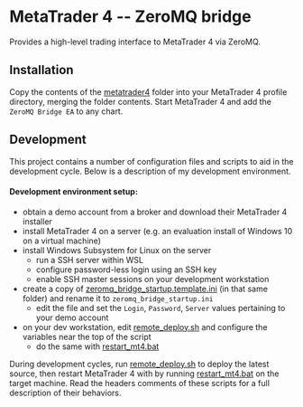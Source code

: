 # MetaTrader 4 -- ZeroMQ bridge
Provides a high-level trading interface to MetaTrader 4 via ZeroMQ.

## Installation
Copy the contents of the [metatrader4](metatrader4) folder into your MetaTrader 4 profile directory, merging the 
folder contents.
Start MetaTrader 4 and add the `ZeroMQ Bridge EA` to any chart.

## Development
This project contains a number of configuration files and scripts to aid in the development cycle.
Below is a description of my development environment.

#### Development environment setup:
 - obtain a demo account from a broker and download their MetaTrader 4 installer
 - install MetaTrader 4 on a server (e.g. an evaluation install of Windows 10 on a virtual machine)
 - install Windows Subsystem for Linux on the server 
   - run a SSH server within WSL
   - configure password-less login using an SSH key
   - enable SSH master sessions on your development workstation 
 - create a copy of [zeromq_bridge_startup.template.ini](metatrader4/config/zeromq_bridge_startup.template.ini) 
 (in that same folder) and rename it to `zeromq_bridge_startup.ini`
   - edit the file and set the `Login`, `Password`, `Server` values pertaining to your demo account
 - on your dev workstation, edit [remote_deploy.sh](remote_deploy.sh) and configure the variables near the top of the script
   - do the same with [restart_mt4.bat](metatrader4/restart_mt4.bat) 

During development cycles, run [remote_deploy.sh](remote_deploy.sh) to deploy the latest source, then restart 
MetaTrader 4 with by running [restart_mt4.bat](metatrader4/restart_mt4.bat) on the target machine.
Read the headers comments of these scripts for a full description of their behaviors.

